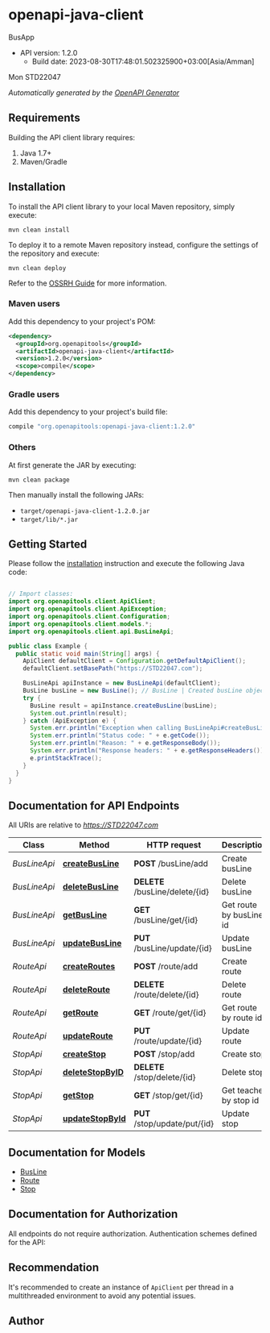 # openapi-java-client

BusApp
- API version: 1.2.0
  - Build date: 2023-08-30T17:48:01.502325900+03:00[Asia/Amman]

Mon STD22047


*Automatically generated by the [OpenAPI Generator](https://openapi-generator.tech)*


## Requirements

Building the API client library requires:
1. Java 1.7+
2. Maven/Gradle

## Installation

To install the API client library to your local Maven repository, simply execute:

```shell
mvn clean install
```

To deploy it to a remote Maven repository instead, configure the settings of the repository and execute:

```shell
mvn clean deploy
```

Refer to the [OSSRH Guide](http://central.sonatype.org/pages/ossrh-guide.html) for more information.

### Maven users

Add this dependency to your project's POM:

```xml
<dependency>
  <groupId>org.openapitools</groupId>
  <artifactId>openapi-java-client</artifactId>
  <version>1.2.0</version>
  <scope>compile</scope>
</dependency>
```

### Gradle users

Add this dependency to your project's build file:

```groovy
compile "org.openapitools:openapi-java-client:1.2.0"
```

### Others

At first generate the JAR by executing:

```shell
mvn clean package
```

Then manually install the following JARs:

* `target/openapi-java-client-1.2.0.jar`
* `target/lib/*.jar`

## Getting Started

Please follow the [installation](#installation) instruction and execute the following Java code:

```java

// Import classes:
import org.openapitools.client.ApiClient;
import org.openapitools.client.ApiException;
import org.openapitools.client.Configuration;
import org.openapitools.client.models.*;
import org.openapitools.client.api.BusLineApi;

public class Example {
  public static void main(String[] args) {
    ApiClient defaultClient = Configuration.getDefaultApiClient();
    defaultClient.setBasePath("https://STD22047.com");

    BusLineApi apiInstance = new BusLineApi(defaultClient);
    BusLine busLine = new BusLine(); // BusLine | Created busLine object
    try {
      BusLine result = apiInstance.createBusLine(busLine);
      System.out.println(result);
    } catch (ApiException e) {
      System.err.println("Exception when calling BusLineApi#createBusLine");
      System.err.println("Status code: " + e.getCode());
      System.err.println("Reason: " + e.getResponseBody());
      System.err.println("Response headers: " + e.getResponseHeaders());
      e.printStackTrace();
    }
  }
}

```

## Documentation for API Endpoints

All URIs are relative to *https://STD22047.com*

Class | Method | HTTP request | Description
------------ | ------------- | ------------- | -------------
*BusLineApi* | [**createBusLine**](docs/BusLineApi.md#createBusLine) | **POST** /busLine/add | Create busLine
*BusLineApi* | [**deleteBusLine**](docs/BusLineApi.md#deleteBusLine) | **DELETE** /busLine/delete/{id} | Delete busLine
*BusLineApi* | [**getBusLine**](docs/BusLineApi.md#getBusLine) | **GET** /busLine/get/{id} | Get route by busLine id
*BusLineApi* | [**updateBusLine**](docs/BusLineApi.md#updateBusLine) | **PUT** /busLine/update/{id} | Update busLine
*RouteApi* | [**createRoutes**](docs/RouteApi.md#createRoutes) | **POST** /route/add | Create route
*RouteApi* | [**deleteRoute**](docs/RouteApi.md#deleteRoute) | **DELETE** /route/delete/{id} | Delete route
*RouteApi* | [**getRoute**](docs/RouteApi.md#getRoute) | **GET** /route/get/{id} | Get route by route id
*RouteApi* | [**updateRoute**](docs/RouteApi.md#updateRoute) | **PUT** /route/update/{id} | Update route
*StopApi* | [**createStop**](docs/StopApi.md#createStop) | **POST** /stop/add | Create stop
*StopApi* | [**deleteStopByID**](docs/StopApi.md#deleteStopByID) | **DELETE** /stop/delete/{id} | Delete stop
*StopApi* | [**getStop**](docs/StopApi.md#getStop) | **GET** /stop/get/{id} | Get teacher by stop id
*StopApi* | [**updateStopById**](docs/StopApi.md#updateStopById) | **PUT** /stop/update/put/{id} | Update stop


## Documentation for Models

 - [BusLine](docs/BusLine.md)
 - [Route](docs/Route.md)
 - [Stop](docs/Stop.md)


## Documentation for Authorization

All endpoints do not require authorization.
Authentication schemes defined for the API:

## Recommendation

It's recommended to create an instance of `ApiClient` per thread in a multithreaded environment to avoid any potential issues.

## Author




